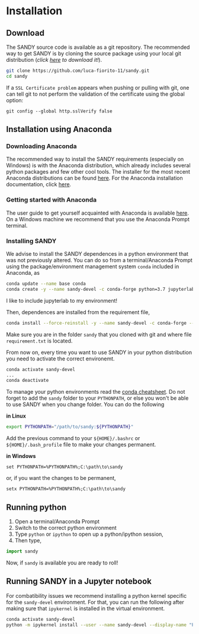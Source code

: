# Installation

## Download

The SANDY source code is available as a git repository.
The recommended way to get SANDY is by cloning the source package using your 
local git distribution 
(*click [here](https://git-scm.com/downloads) to download it!*).

```sh
git clone https://github.com/luca-fiorito-11/sandy.git
cd sandy
```

If a `SSL Certificate problem` appears when pushing or pulling with git, 
one can tell git to not perform the validation of the certificate using the 
global option:

```git
git config --global http.sslVerify false
```

## Installation using Anaconda

### Downloading Anaconda
The recommended way to install the SANDY requirements (especially on Windows) 
is with the Anaconda distribution, which already includes several python 
packages and few other cool tools.
The installer for the most recent Anaconda distributions can be found 
[here](https://www.anaconda.com/products/individual).
For the Anaconda installation documentation, click 
[here](https://docs.anaconda.com/anaconda/install/).

### Getting started with Anaconda
The user guide to get yourself acquainted with Anaconda is available 
[here](https://docs.anaconda.com/anaconda/user-guide/).
On a Windows machine we recommend that you use the Anaconda Prompt terminal.

### Installing SANDY

We advise to install the SANDY dependences in a python environment that was 
not previously altered.
You can do so from a terminal/Anaconda Prompt using the package/environment 
management system `conda` included in Anaconda, as
```sh
conda update --name base conda
conda create -y --name sandy-devel -c conda-forge python=3.7 jupyterlab jupyter_nbextensions_configurator
```
I like to include jupyterlab to my environment!

Then, dependences are installed from the requirement file,
```sh
conda install --force-reinstall -y --name sandy-devel -c conda-forge --file requirements.txt
```
Make sure you are in the folder `sandy` that you cloned with git and where 
file `requirement.txt` is located.

From now on, every time you want to use SANDY in your python distribution 
you need to activate the correct environemt.
```sh
conda activate sandy-devel
...
conda deactivate
```
To manage your python environments read the 
[conda cheatsheet](https://docs.conda.io/projects/conda/en/4.6.0/_downloads/52a95608c49671267e40c689e0bc00ca/conda-cheatsheet.pdf).
Do not forget to add the `sandy` folder to your `PYTHONPATH`, or else you 
won't be able to use SANDY when you change folder.
You can do the following

**in Linux**
```sh
export PYTHONPATH="/path/to/sandy:${PYTHONPATH}"
```
Add the previous command to your `${HOME}/.bashrc` or `${HOME}/.bash_profile` 
file to make your changes permanent.

**in Windows**
```dos
set PYTHONPATH=%PYTHONPATH%;C:\path\to\sandy
```
or, if you want the changes to be permanent,
```dos
setx PYTHONPATH=%PYTHONPATH%;C:\path\to\sandy
```

## Running python
1. Open a terminal/Anaconda Prompt
2. Switch to the correct python environment
3. Type `python` or `ipython` to open up a python/ipython session,
4. Then type,
```python
import sandy
```

Now, if `sandy` is available you are ready to roll!

## Running SANDY in a Jupyter notebook

For combatibility issues we recommend installing a python kernel specific 
for the `sandy-devel` environment.
For that, you can run the following after making sure that `ipykernel` is 
installed in the virtual environment.

```sh
conda activate sandy-devel
python -m ipykernel install --user --name sandy-devel --display-name "Python3 (sandy-devel)"
```